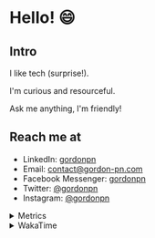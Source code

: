 # Hello! 😄

## Intro

I like tech (surprise!).

I'm curious and resourceful.

Ask me anything, I'm friendly!

## Reach me at

- LinkedIn: [gordonpn](https://www.linkedin.com/in/gordonpn/)
- Email: [contact@gordon-pn.com](mailto:contact@gordon-pn.com)
- Facebook Messenger: [gordonpn](https://www.messenger.com/t/Gordonpn)
- Twitter: [@gordonpn](https://twitter.com/Gordonpn)
- Instagram: [@gordonpn](https://www.instagram.com/gordonpn/)

<details>
  <summary>Metrics</summary>

  <img align="center" src="https://github.com/gordonpn/gordonpn/blob/master/github-metrics.svg" alt="GitHub Metrics">

</details>

<details>
  <summary>WakaTime</summary>

  <!--START_SECTION:waka-->
📊 **This Week I Spent My Time On** 

```text
💬 Programming Languages: 
Java                     10 hrs 47 mins      ████████████░░░░░░░░░░░░░   46.18 % 
TypeScript               5 hrs 56 mins       ██████░░░░░░░░░░░░░░░░░░░   25.44 % 
JSON                     2 hrs 19 mins       ██░░░░░░░░░░░░░░░░░░░░░░░   09.96 % 
Brazil Dependency Config 2 hrs 13 mins       ██░░░░░░░░░░░░░░░░░░░░░░░   09.51 % 
YAML                     52 mins             █░░░░░░░░░░░░░░░░░░░░░░░░   03.73 % 

🔥 Editors: 
IntelliJ IDEA            13 hrs 35 mins      ███████████████░░░░░░░░░░   58.23 % 
VS Code                  9 hrs 45 mins       ██████████░░░░░░░░░░░░░░░   41.77 % 
```


 Last Updated on 06/09/2024 10:22:33 UTC
<!--END_SECTION:waka-->
</details>
